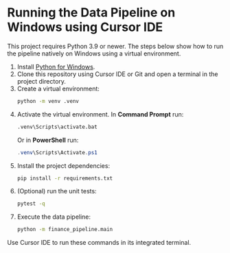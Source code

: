 # Running the Data Pipeline on Windows using Cursor IDE

This project requires Python 3.9 or newer. The steps below show how to run the pipeline natively on Windows using a virtual environment.

1. Install [Python for Windows](https://www.python.org/downloads/windows/).
2. Clone this repository using Cursor IDE or Git and open a terminal in the project directory.
3. Create a virtual environment:
   ```bash
   python -m venv .venv
   ```
4. Activate the virtual environment. In **Command Prompt** run:
   ```cmd
   .venv\Scripts\activate.bat
   ```
   Or in **PowerShell** run:
   ```powershell
   .venv\Scripts\Activate.ps1
   ```
5. Install the project dependencies:
   ```bash
   pip install -r requirements.txt
   ```
6. (Optional) run the unit tests:
   ```bash
   pytest -q
   ```
7. Execute the data pipeline:
   ```bash
   python -m finance_pipeline.main
   ```

Use Cursor IDE to run these commands in its integrated terminal.
